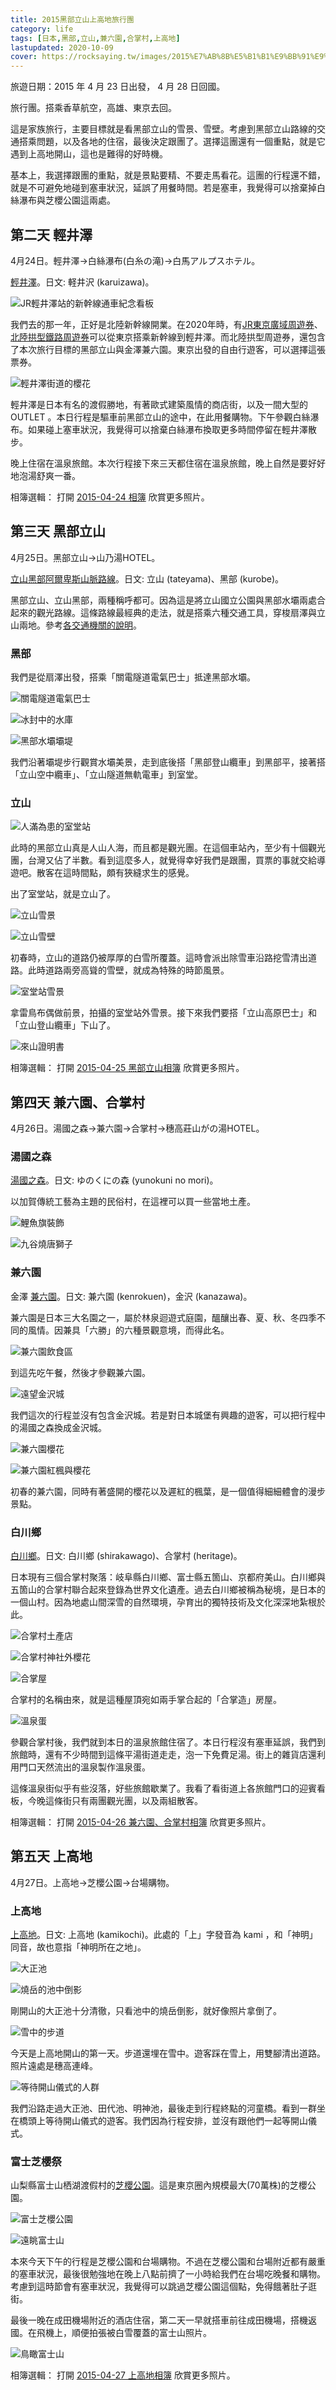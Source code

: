 ```yaml
---
title: 2015黑部立山上高地旅行團
category: life
tags: [日本,黑部,立山,兼六園,合掌村,上高地]
lastupdated: 2020-10-09
cover: https://rocksaying.tw/images/2015%E7%AB%8B%E5%B1%B1%E9%BB%91%E9%83%A8/DSC05448.jpg
---
```


旅遊日期：2015 年 4 月 23 日出發， 4 月 28 日回國。

旅行團。搭乘香草航空，高雄、東京去回。

這是家族旅行，主要目標就是看黑部立山的雪景、雪壁。考慮到黑部立山路線的交通搭乘問題，以及各地的住宿，最後決定跟團了。選擇這團還有一個重點，就是它遇到上高地開山，這也是難得的好時機。

基本上，我選擇跟團的重點，就是景點要精、不要走馬看花。這團的行程還不錯，就是不可避免地碰到塞車狀況，延誤了用餐時間。若是塞車，我覺得可以捨棄掉白絲瀑布與芝櫻公園這兩處。

<!--more-->

## 第二天 輕井澤

4月24日。輕井澤->白絲瀑布(白糸の滝)->白馬アルプスホテル。

[輕井澤](https://karuizawa-kankokyokai.jp/)。日文: 軽井沢 (karuizawa)。

![JR輕井澤站的新幹線通車紀念看板](https://rocksaying.tw/images/2015%E7%AB%8B%E5%B1%B1%E9%BB%91%E9%83%A8/DSC05133.jpg)

我們去的那一年，正好是北陸新幹線開業。在2020年時，有[JR東京廣域周遊券](https://www.jreast.co.jp/tc/tokyowidepass/)、[北陸拱型鐵路周遊券](https://hokuriku-arch-pass.com/tc/)可以從東京搭乘新幹線到輕井澤。而北陸拱型周遊券，還包含了本次旅行目標的黑部立山與金澤兼六園。東京出發的自由行遊客，可以選擇這張票券。

![輕井澤街道的櫻花](https://rocksaying.tw/images/2015%E7%AB%8B%E5%B1%B1%E9%BB%91%E9%83%A8/DSC05174.jpg)

輕井澤是日本有名的渡假勝地，有著歐式建築風情的商店街，以及一間大型的 OUTLET 。本日行程是驅車前黑部立山的途中，在此用餐購物。下午參觀白絲瀑布。如果碰上塞車狀況，我覺得可以捨棄白絲瀑布換取更多時間停留在輕井澤散步。

晚上住宿在溫泉旅館。本次行程接下來三天都住宿在溫泉旅館，晚上自然是要好好地泡湯舒爽一番。

相簿選輯：
打開 [2015-04-24 相簿](https://photos.app.goo.gl/JscLVqTH72TwT1yK6) 欣賞更多照片。

## 第三天 黑部立山

4月25日。黑部立山->山乃湯HOTEL。

[立山黑部阿爾卑斯山脈路線](https://www.alpen-route.com/tw/)。日文: 立山 (tateyama)、黑部 (kurobe)。

黑部立山、立山黑部，兩種稱呼都可。因為這是將立山國立公園與黑部水壩兩處合起來的觀光路線。這條路線最經典的走法，就是搭乘六種交通工具，穿梭扇澤與立山兩地。參考[各交通機關的說明](https://www.alpen-route.com/tw/transport/modes.html)。

### 黑部

我們是從扇澤出發，搭乘「關電隧道電氣巴士」抵達黑部水壩。

![關電隧道電氣巴士](https://rocksaying.tw/images/2015%E7%AB%8B%E5%B1%B1%E9%BB%91%E9%83%A8/DSC05243.jpg)

![冰封中的水庫](https://rocksaying.tw/images/2015%E7%AB%8B%E5%B1%B1%E9%BB%91%E9%83%A8/DSC05283.jpg)

![黑部水壩壩堤](https://rocksaying.tw/images/2015%E7%AB%8B%E5%B1%B1%E9%BB%91%E9%83%A8/DSC05289.jpg)

我們沿著壩堤步行觀賞水壩美景，走到底後搭「黑部登山纜車」到黑部平，接著搭「立山空中纜車」、「立山隧道無軌電車」到室堂。

### 立山

![人滿為患的室堂站](https://rocksaying.tw/images/2015%E7%AB%8B%E5%B1%B1%E9%BB%91%E9%83%A8/DSC05395.jpg)

此時的黑部立山真是人山人海，而且都是觀光團。在這個車站內，至少有十個觀光團，台灣又佔了半數。看到這麼多人，就覺得幸好我們是跟團，買票的事就交給導遊吧。散客在這時間點，頗有狹縫求生的感覺。

出了室堂站，就是立山了。

![立山雪景](https://rocksaying.tw/images/2015%E7%AB%8B%E5%B1%B1%E9%BB%91%E9%83%A8/DSC05425.jpg)

![立山雪壁](https://rocksaying.tw/images/2015%E7%AB%8B%E5%B1%B1%E9%BB%91%E9%83%A8/DSC05448.jpg)

初春時，立山的道路仍被厚厚的白雪所覆蓋。這時會派出除雪車沿路挖雪清出道路。此時道路兩旁高聳的雪壁，就成為特殊的時節風景。

![室堂站雪景](https://rocksaying.tw/images/2015%E7%AB%8B%E5%B1%B1%E9%BB%91%E9%83%A8/DSC05475.jpg)

拿雷鳥布偶做前景，拍攝的室堂站外雪景。接下來我們要搭「立山高原巴士」和「立山登山纜車」下山了。

![來山證明書](https://rocksaying.tw/images/2015%E7%AB%8B%E5%B1%B1%E9%BB%91%E9%83%A8/DSC_0738.JPG)

相簿選輯：
打開 [2015-04-25 黑部立山相簿](https://photos.app.goo.gl/qnmfWkoX5xVg9EfM6) 欣賞更多照片。

## 第四天 兼六園、合掌村

4月26日。湯國之森->兼六園->合掌村->穗高莊山がの湯HOTEL。

### 湯國之森

[湯國之森](https://www.yunokuni.jp/mori/?lang=tw)。日文: ゆのくにの森 (yunokuni no mori)。

以加賀傳統工藝為主題的民俗村，在這裡可以買一些當地土產。

![鯉魚旗裝飾](https://rocksaying.tw/images/2015%E7%AB%8B%E5%B1%B1%E9%BB%91%E9%83%A8/DSC05596.jpg)

![九谷燒唐獅子](https://rocksaying.tw/images/2015%E7%AB%8B%E5%B1%B1%E9%BB%91%E9%83%A8/DSC05617.jpg)

### 兼六園

金澤 [兼六園](http://www.pref.ishikawa.jp/siro-niwa/kenrokuen/t/)。日文: 兼六園 (kenrokuen)，金沢 (kanazawa)。

兼六園是日本三大名園之一，屬於林泉迴遊式庭園，醞釀出春、夏、秋、冬四季不同的風情。因兼具「六勝」的六種景觀意境，而得此名。

![兼六園飲食區](https://rocksaying.tw/images/2015%E7%AB%8B%E5%B1%B1%E9%BB%91%E9%83%A8/DSC05643.jpg)

到這先吃午餐，然後才參觀兼六園。

![遠望金沢城](https://rocksaying.tw/images/2015%E7%AB%8B%E5%B1%B1%E9%BB%91%E9%83%A8/DSC05645.jpg)

我們這次的行程並沒有包含金沢城。若是對日本城堡有興趣的遊客，可以把行程中的湯國之森換成金沢城。

![兼六園櫻花](https://rocksaying.tw/images/2015%E7%AB%8B%E5%B1%B1%E9%BB%91%E9%83%A8/DSC05664.jpg)

![兼六園紅楓與櫻花](https://rocksaying.tw/images/2015%E7%AB%8B%E5%B1%B1%E9%BB%91%E9%83%A8/DSC05706.jpg)

初春的兼六園，同時有著盛開的櫻花以及遲紅的楓葉，是一個值得細細體會的漫步景點。

### 白川鄉

[白川鄉](http://ml.shirakawa-go.org/tw/)。日文: 白川鄉 (shirakawago)、合掌村 (heritage)。

日本現有三個合掌村聚落：岐阜縣白川鄉、富士縣五箇山、京都府美山。白川鄉與五箇山的合掌村聯合起來登錄為世界文化遺產。過去白川鄉被稱為秘境，是日本的一個山村。因為地處山間深雪的自然環境，孕育出的獨特技術及文化深深地紮根於此。

![合掌村土產店](https://rocksaying.tw/images/2015%E7%AB%8B%E5%B1%B1%E9%BB%91%E9%83%A8/DSC05798.jpg)

![合掌村神社外櫻花](https://rocksaying.tw/images/2015%E7%AB%8B%E5%B1%B1%E9%BB%91%E9%83%A8/DSC05806.jpg)

![合掌屋](https://rocksaying.tw/images/2015%E7%AB%8B%E5%B1%B1%E9%BB%91%E9%83%A8/DSC05815.jpg)

合掌村的名稱由來，就是這種屋頂宛如兩手掌合起的「合掌造」房屋。

![溫泉蛋](https://rocksaying.tw/images/2015%E7%AB%8B%E5%B1%B1%E9%BB%91%E9%83%A8/WP_20150426_009.jpg)

參觀合掌村後，我們就到本日的溫泉旅館住宿了。本日行程沒有塞車延誤，我們到旅館時，還有不少時間到這條平湯街道走走，泡一下免費足湯。街上的雜貨店還利用門口天然流出的溫泉製作溫泉蛋。

這條溫泉街似乎有些沒落，好些旅館歇業了。我看了看街道上各旅館門口的迎賓看板，今晚這條街只有兩團觀光團，以及兩組散客。

相簿選輯：
打開 [2015-04-26 兼六園、合掌村相簿](https://photos.app.goo.gl/NeXnS1KjwXNcEf6u9) 欣賞更多照片。

## 第五天 上高地

4月27日。上高地->芝櫻公園->台場購物。

### 上高地

[上高地](http://www.kamikochi.org/tw/plan/sightseeing)。日文: 上高地 (kamikochi)。此處的「上」字發音為 kami ，和「神明」同音，故也意指「神明所在之地」。

![大正池](https://rocksaying.tw/images/2015%E7%AB%8B%E5%B1%B1%E9%BB%91%E9%83%A8/DSC05908.jpg)

![燒岳的池中倒影](https://rocksaying.tw/images/2015%E7%AB%8B%E5%B1%B1%E9%BB%91%E9%83%A8/DSC05915.jpg)

剛開山的大正池十分清徹，只看池中的燒岳倒影，就好像照片拿倒了。

![雪中的步道](https://rocksaying.tw/images/2015%E7%AB%8B%E5%B1%B1%E9%BB%91%E9%83%A8/DSC05978.jpg)

今天是上高地開山的第一天。步道還埋在雪中。遊客踩在雪上，用雙腳清出道路。照片遠處是穗高連峰。

![等待開山儀式的人群](https://rocksaying.tw/images/2015%E7%AB%8B%E5%B1%B1%E9%BB%91%E9%83%A8/DSC06125.jpg)

我們沿路走過大正池、田代池、明神池，最後走到行程終點的河童橋。看到一群坐在橋頭上等待開山儀式的遊客。我們因為行程安排，並沒有跟他們一起等開山儀式。

### 富士芝櫻祭

山梨縣富士山栖湖渡假村的[芝櫻公園](https://www.yamanashi-kankou.jp/foreign/chinese_t/spot/p2_4916.html)。這是東京圈內規模最大(70萬株)的芝櫻公園。

![富士芝櫻公園](https://rocksaying.tw/images/2015%E7%AB%8B%E5%B1%B1%E9%BB%91%E9%83%A8/DSC06143.jpg)

![遠眺富士山](https://rocksaying.tw/images/2015%E7%AB%8B%E5%B1%B1%E9%BB%91%E9%83%A8/DSC06167.jpg)

本來今天下午的行程是芝櫻公園和台場購物。不過在芝櫻公園和台場附近都有嚴重的塞車狀況，最後很勉強地在晚上八點前擠了一小時給我們在台場吃晚餐和購物。考慮到這時節會有塞車狀況，我覺得可以跳過芝櫻公園這個點，免得餓著肚子逛街。

最後一晚在成田機場附近的酒店住宿，第二天一早就搭車前往成田機場，搭機返國。在飛機上，順便拍張被白雪覆蓋的富士山照片。

![鳥瞰富士山](https://rocksaying.tw/images/2015%E7%AB%8B%E5%B1%B1%E9%BB%91%E9%83%A8/WP_20150428_010.jpg)

相簿選輯：
打開 [2015-04-27 上高地相簿](https://photos.app.goo.gl/K2RLhgkao8eaHdA47) 欣賞更多照片。
